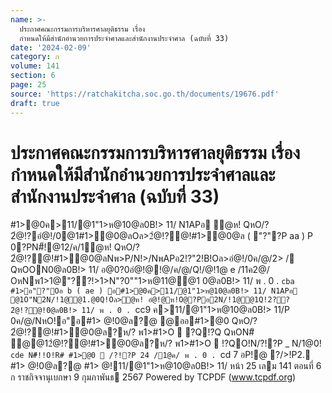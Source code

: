 ```yaml
---
name: >-
  ประกาศคณะกรรมการบริหารศาลยุติธรรม เรื่อง
  กำหนดให้มีสำนักอำนวยการประจำศาลและสำนักงานประจำศาล (ฉบับที่ 33)
date: '2024-02-09'
category: ก
volume: 141
section: 6
page: 25
source: 'https://ratchakitcha.soc.go.th/documents/19676.pdf'
draft: true
---
```


# ประกาศคณะกรรมการบริหารศาลยุติธรรม เรื่อง กำหนดให้มีสำนักอำนวยการประจำศาลและสำนักงานประจำศาล (ฉบับที่ 33)

#1>@0ค>11/@1"1>ห@10@ล0B!> 11/ N1APอ ํ@ห! QหO/?2ํ@!?อํ@!/0@1#1>ํ@0@ลOล>2ํ@!?@!#1>ํ@0@ล ( "?"?P aa ) P 0?PN#็!@12/ค/1ํ@ห! QหO/?2ํ@!?@!#1>ํ@0@ลNพ>P/N!>/NพAPอ2!?"2!B!Oล>อํ@!/0ค/@/2> / QหOON0@ล0B!> 11/ อ@0?0อํ@!@!@/ค/@/Q!/@!1@ e /11ค2@/ OหNพ1>1@"??!>1>N"?0""1>ห@11@@1 0@ล0B!> 11/ พ . 0 . `cba #1>อ"?"Oอ b ( ae ) อ#1>@0ค>11/@1"1>ห@10@ล0B!> 11/ N1APอ @1O"N2N/!1@@1.@0Q!Oล>ํ@ห! อํ@!@ห!O@?Pอ2N/!1@@1Q!2?? 2ํ@!?@!0@ล0B!> 11/ พ . 0 . `cc9 ค>11/@1"1>ห@10@ล0B!> 11/P 0ค/@/NหO!อ"อ#1> @!0@ล?@ @ออ#1>@0 QหO/?2ํ@!?@!#1>ํ@0@ล?ห/? พ1>#1>O  ?Q!?Q QหON#ิ ํ@@12ํ@!?@!#1>ํ@0@ล?ห/? พ1>#1>O  !?QO!N/?!?P _ N/1@0! `cde N#็!!O!R# #1>@0  /?!?P 24 /1@ค/ พ . 0 . `cd 7 อP!@ ?/>!P2. #1> @!0@ล?@ #1> @!11/@1"1>ห@10@ล0B!> 11/ หน้า 25 เลม 141 ตอนที่ 6 ก ราชกิจจานุเบกษา 9 กุมภาพันธ 2567 Powered by TCPDF (www.tcpdf.org)
